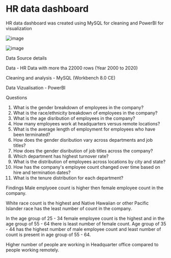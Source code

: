 # HR data dashboard
HR data dashboard was created using MySQL for cleaning and PowerBI for visualization

![image](https://github.com/RuchaMasurkar/daprojects/assets/142481793/a033648a-d3a7-4c62-acc7-55247e5cc69d)

![image](https://github.com/RuchaMasurkar/daprojects/assets/142481793/ace14418-78ed-4350-80b7-df3fa40c34db)

Data Source details

Data - HR Data with more tha 22000 rows (Year 2000 to 2020) 

Cleaning and analysis - MySQL (Workbench 8.0 CE)

Data Vizualisation - PowerBI

Questions
1) What is the gender breakdown of employees in the company?
2) What is the race/ethnicity breakdown of employees in the company?
3) What is the age disribution of employees in the company?
4) How many employees work at headquarters versus remote locations?
5) What is the average length of employment for employees who have been terminated?
6) How does the gender disribution vary across departments and job titles? 
7) How does the gender disribution of job titles across the company?
8) Which department has highest turnover rate?
9) What is the distribution of employees across locations by city and state?
10) How has the company's employee count changed over time based on hire and termination dates?
11) What is the tenure distribution for each department? 

Findings
Male emplyoee count is higher then female employee count in the company.

White race count is the highest and Native Hawaiian or other Pacific Islander race has the least number of count in the company.

In the age group of 25 - 34 female employee count is the highest and in the age group of 55 - 64 there is least number of female count.
Age group of 35 - 44 has the highest number of male employee count and least number of count is present in age group of 55 - 64.

Higher number of people are working in Headquarter office compared to people working remotely.

